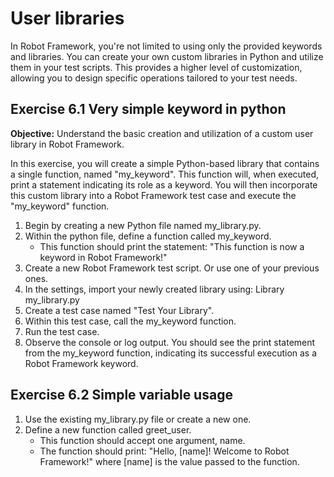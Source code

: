 # User libraries

In Robot Framework, you're not limited to using only the provided keywords and libraries. You can create your own custom libraries in Python and utilize them in your test scripts. This provides a higher level of customization, allowing you to design specific operations tailored to your test needs.

## Exercise 6.1 Very simple keyword in python

**Objective:** Understand the basic creation and utilization of a custom user library in Robot Framework.

In this exercise, you will create a simple Python-based library that contains a single function, named "my_keyword". This function will, when executed, print a statement indicating its role as a keyword. You will then incorporate this custom library into a Robot Framework test case and execute the "my_keyword" function.

1. Begin by creating a new Python file named my_library.py.
2. Within the python file, define a function called my_keyword.
    - This function should print the statement: "This function is now a keyword in Robot Framework!"
3. Create a new Robot Framework test script. Or use one of your previous ones.
4. In the settings, import your newly created library using: Library my_library.py
5. Create a test case named "Test Your Library".
6. Within this test case, call the my_keyword function.
7. Run the test case.
8. Observe the console or log output. You should see the print statement from the my_keyword function, indicating its successful execution as a Robot Framework keyword.

## Exercise 6.2 Simple variable usage

1. Use the existing my_library.py file or create a new one.
2. Define a new function called greet_user.
    - This function should accept one argument, name.
    - The function should print: "Hello, [name]! Welcome to Robot Framework!" where [name] is the value passed to the function.
